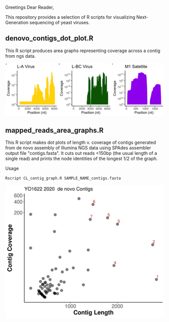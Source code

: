 Greetings Dear Reader,

This repository provides a selection of R scripts for visualizing Next-Generation sequencing of yeast viruses.


  denovo_contigs_dot_plot.R
  ----------------
  This R script produces area graphs representing coverage across a contig from ngs data.

![area_graphs.jpeg](https://raw.githubusercontent.com/amcrabtree/ngs_contigs/master/images/area_graphs.jpeg)
    
  mapped_reads_area_graphs.R
  ----------------
  This R script makes dot plots of length v. coverage of contigs generated from de novo assembly of Illumina NGS data using SPAdes assembler output file "contigs.fasta". It cuts out reads <150bp (the usual length of a single read) and prints the node identities of the longest 1/2 of the graph. 

Usage
```
Rscript CL_contig_graph.R SAMPLE_NAME_contigs.fasta
```

![YO1622_2019_contigs.jpeg](https://raw.githubusercontent.com/amcrabtree/ngs_contigs/master/images/YO1622_2019_contigs.jpeg)
